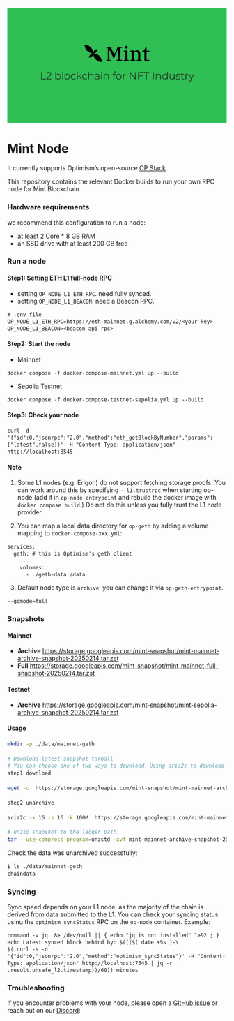 ![Mint](logo.png)

# Mint Node

It currently supports Optimism’s open-source [OP Stack](https://stack.optimism.io/).

This repository contains the relevant Docker builds to run your own RPC node for Mint Blockchain.

### Hardware requirements

we recommend this configuration to run a node:

- at least 2 Core * 8 GB RAM
- an SSD drive with at least 200 GB free

### Run a node

#### Step1: Setting ETH L1 full-node RPC

* setting `OP_NODE_L1_ETH_RPC`. need fully synced.
* setting `OP_NODE_L1_BEACON`.  need a Beacon RPC.
```
# .env file
OP_NODE_L1_ETH_RPC=https://eth-mainnet.g.alchemy.com/v2/<your key>
OP_NODE_L1_BEACON=<beacon api rpc>
```

#### Step2: Start the node

* Mainnet
```
docker compose -f docker-compose-mainnet.yml up --build
```
* Sepolia Testnet
```
docker compose -f docker-compose-testnet-sepolia.yml up --build
```

#### Step3: Check your node

```
curl -d '{"id":0,"jsonrpc":"2.0","method":"eth_getBlockByNumber","params":["latest",false]}' -H "Content-Type: application/json" http://localhost:8545
```

#### Note
1. Some L1 nodes (e.g. Erigon) do not support fetching storage proofs. You can work around this by specifying `--l1.trustrpc` when starting op-node (add it in `op-node-entrypoint` and rebuild the docker image with `docker compose build`.) Do not do this unless you fully trust the L1 node provider.

2. You can map a local data directory for `op-geth` by adding a volume mapping to `docker-compose-xxx.yml`:
```
services:
  geth: # this is Optimism's geth client
    ...
    volumes:
      - ./geth-data:/data
```

3. Default node type is `archive`. you can change it via `op-geth-entrypoint`.

```
--gcmode=full
```

### Snapshots

#### Mainnet
  - **Archive** https://storage.googleapis.com/mint-snapshot/mint-mainnet-archive-snapshot-20250214.tar.zst
  - **Full**    https://storage.googleapis.com/mint-snapshot/mint-mainnet-full-snapshot-20250214.tar.zst

#### Testnet
  - **Archive** https://storage.googleapis.com/mint-snapshot/mint-sepolia-archive-snapshot-20250214.tar.zst

#### Usage
```sh
mkdir -p ./data/mainnet-geth

# Download latest snapshot tarball
# You can choose one of two ways to download，Using aria2c to download can improve download speed, but you need to install aria2
step1 download

wget -c  https://storage.googleapis.com/mint-snapshot/mint-mainnet-archive-snapshot-20250214.tar.zst 

step2 unarchive

aria2c -x 16 -s 16 -k 100M  https://storage.googleapis.com/mint-mainnet-archive-snapshot-20250214.tar.zst 

# unzip snapshot to the ledger path:
tar --use-compress-program=unzstd -xvf mint-mainnet-archive-snapshot-20250214.tar.zst -C ./data/mainnet-geth
```

Check the data was unarchived successfully:

```sh
$ ls ./data/mainnet-geth
chaindata
```

### Syncing

Sync speed depends on your L1 node, as the majority of the chain is derived from data submitted to the L1. You can check your syncing status using the `optimism_syncStatus` RPC on the `op-node` container. Example:

```
command -v jq  &> /dev/null || { echo "jq is not installed" 1>&2 ; }
echo Latest synced block behind by: $((($( date +%s )-\
$( curl -s -d '{"id":0,"jsonrpc":"2.0","method":"optimism_syncStatus"}' -H "Content-Type: application/json" http://localhost:7545 | jq -r .result.unsafe_l2.timestamp))/60)) minutes
```

### Troubleshooting

If you encounter problems with your node, please open a [GitHub issue](https://github.com/Mint-Blockchain/mint-node/issues) or reach out on our [Discord](https://discord.com/invite/mint-blockchain):
